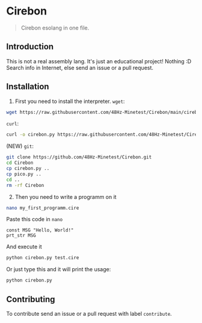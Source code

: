 # Cirebon
> Cirebon esolang in one file.
## Introduction
This is not a real assembly lang. It's just an educational project!
Nothing :D
Search info in Internet, else send an issue or a pull request.
## Installation
1. First you need to install the interpreter.
`wget`:
```bash
wget https://raw.githubusercontent.com/48Hz-Minetest/Cirebon/main/cirebon.py
```
`curl`:
```bash
curl -o cirebon.py https://raw.githubusercontent.com/48Hz-Minetest/Cirebon/main/cirebon.py
```
(NEW) `git`:
```bash
git clone https://github.com/48Hz-Minetest/Cirebon.git
cd Cirebon
cp cirebon.py ..
cp pico.py ..
cd ..
rm -rf Cirebon
```
2. Then you need to write a programm on it
```bash
nano my_first_programm.cire
```
Paste this code in `nano`
```cirebon
const MSG "Hello, World!"
prt_str MSG
```
And execute it
```bash
python cirebon.py test.cire
```
Or just type this and it will print the usage:
```bash
python cirebon.py
```
## Contributing
To contribute send an issue or a pull request with label `contribute`.
